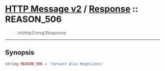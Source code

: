 # [HTTP Message v2](http2.md) / [Response](http2-Response.md) :: REASON_506
 > im\http2\msg\Response
____

## Synopsis
```php
string REASON_506 = 'Variant Also Negotiates'
```
